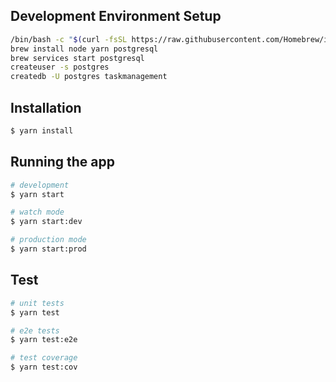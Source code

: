 ## Development Environment Setup

```bash
/bin/bash -c "$(curl -fsSL https://raw.githubusercontent.com/Homebrew/install/HEAD/install.sh)"
brew install node yarn postgresql
brew services start postgresql
createuser -s postgres
createdb -U postgres taskmanagement
```

## Installation

```bash
$ yarn install
```

## Running the app

```bash
# development
$ yarn start

# watch mode
$ yarn start:dev

# production mode
$ yarn start:prod
```

## Test

```bash
# unit tests
$ yarn test

# e2e tests
$ yarn test:e2e

# test coverage
$ yarn test:cov
```